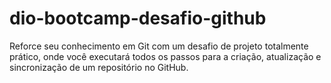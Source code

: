 # dio-bootcamp-desafio-github
Reforce seu conhecimento em Git com um desafio de projeto totalmente prático, onde você executará todos os passos para a criação, atualização e sincronização de um repositório no GitHub.

